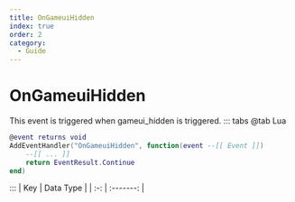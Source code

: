 ```yaml
---
title: OnGameuiHidden
index: true
order: 2
category:
  - Guide
---
```


# OnGameuiHidden
This event is triggered when gameui_hidden is triggered.
::: tabs
@tab Lua
```lua
@event returns void
AddEventHandler("OnGameuiHidden", function(event --[[ Event ]])
    --[[ ... ]]
    return EventResult.Continue
end)
```

:::
| Key | Data Type |
| :-: | :-------: |